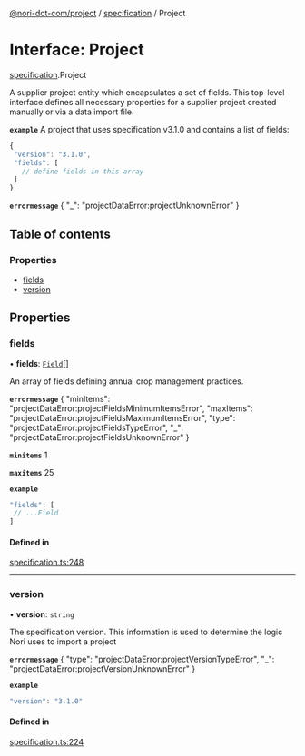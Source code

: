 [@nori-dot-com/project](../README.md) / [specification](../modules/specification.md) / Project

# Interface: Project

[specification](../modules/specification.md).Project

A supplier project entity which encapsulates a set of fields. This top-level interface defines all necessary properties for a supplier project created manually or via a data import file.

**`example`** A project that uses specification v3.1.0 and contains a list of fields:
```js
{
 "version": "3.1.0",
 "fields": [
   // define fields in this array
 ]
}
```

**`errormessage`**
{
"_": "projectDataError:projectUnknownError"
}

## Table of contents

### Properties

- [fields](specification.Project.md#fields)
- [version](specification.Project.md#version)

## Properties

### fields

• **fields**: [`Field`](specification.Field.md)[]

An array of fields defining annual crop management practices.

**`errormessage`**
{
"minItems": "projectDataError:projectFieldsMinimumItemsError",
"maxItems": "projectDataError:projectFieldsMaximumItemsError",
"type": "projectDataError:projectFieldsTypeError",
"_": "projectDataError:projectFieldsUnknownError"
}

**`minitems`** 1

**`maxitems`** 25

**`example`**

```js
"fields": [
 // ...Field
]
```

#### Defined in

[specification.ts:248](https://github.com/nori-dot-eco/nori-dot-com/blob/8ea14b1/packages/project/src/specification.ts#L248)

___

### version

• **version**: `string`

The specification version. This information is used to determine the logic Nori uses to import a project

**`errormessage`**
{
"type": "projectDataError:projectVersionTypeError",
"_": "projectDataError:projectVersionUnknownError"
}

**`example`**

```js
"version": "3.1.0"
```

#### Defined in

[specification.ts:224](https://github.com/nori-dot-eco/nori-dot-com/blob/8ea14b1/packages/project/src/specification.ts#L224)
